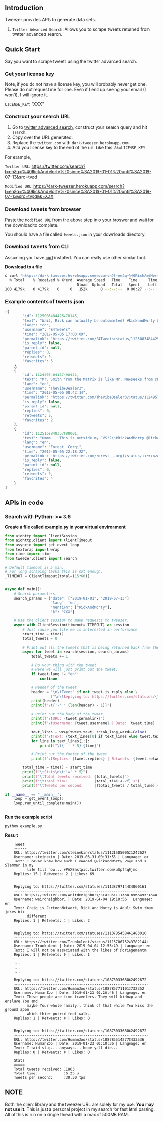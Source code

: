 ## Introduction

Tweezer provides APIs to generate data sets.

1. `Twitter Advanced Search`: Allows you to scrape tweets returned from twitter advanced search.

## Quick Start

Say you want to scrape tweets using the twitter advanced search.

### Get your license key

Note, if you do not have a license key, you will probably never get one. Please do not request me for one.
Even if I end up seeing your email (I won't), I will ignore it.

`LICENSE_KEY`: "XXX"

### Construct your search URL

1. Go to [twitter advanced search](https://twitter.com/search-advanced), construct your search query and hit `search`.
2. Copy over the URL generated.
3. Replace the `twitter.com` with `dark-tweezer.herokuapp.com`.
4. Add you license key to the end of the url. Like this: `&k=LICENSE_KEY`

For example, 

`Twitter URL`: <https://twitter.com/search?l=en&q=%40RickAndMorty%20since%3A2019-01-01%20until%3A2019-07-13&src=typd>

`Modified URL`: <https://dark-tweezer.herokuapp.com/search?l=en&q=%40RickAndMorty%20since%3A2019-01-01%20until%3A2019-07-13&src=typd&k=XXX>

### Download tweets from browser

Paste the `Modified URL` from the above step into your broswer and wait for the download to complete. 

You should have a file called `tweets.json` in your downloads directory.

### Download tweets from CLI

Assuming you have [curl](https://curl.haxx.se/download.html) installed. You can really use other similar tool.

**Download to a file**

```bash
$ curl "https://dark-tweezer.herokuapp.com/search?l=en&q=%40RickAndMorty%20since%3A2019-01-01%20until%3A2019-07-13&src=typd&k=XXX" -o tweets.json
  % Total    % Received % Xferd  Average Speed   Time    Time     Time  Current
                                 Dload  Upload   Total   Spent    Left  Speed
100 4179k    0 4179k    0     0   152k      0 --:--:--  0:00:27 --:--:--  134k
```

### Example contents of tweets.json

```javascript
[{
        "id": 1125083484425478145,
        "text": "Wait, Rick can actually be outsmarted? #RickandMorty @RickandMorty @AdultSwimUKpic.twitter.com/2iYLOWKsAy",
        "lang": "en",
        "username": "E4Tweets",
        "time": "2019-05-05 17:03:00",
        "permalink": "https://twitter.com/E4Tweets/status/1125083484425478145",
        "is_reply": false,
        "parent_id": null,
        "replies": 0,
        "retweets": 0,
        "favorites": 5
    },
    {
        "id": 1124957464137490432,
        "text": "Mr. Smith from the Matrix is like Mr. Meeseeks from @RickandMorty pic.twitter.com/BbIH0EGaNN",
        "lang": "en",
        "username": "TheVibeDealer3",
        "time": "2019-05-05 08:42:14",
        "permalink": "https://twitter.com/TheVibeDealer3/status/1124957464137490432",
        "is_reply": false,
        "parent_id": null,
        "replies": 0,
        "retweets": 0,
        "favorites": 2
    },
    {
        "id": 1125162848357888001,
        "text": "Ummm... This is outside my CVS!?\n#RickAndMorty @RickandMorty pic.twitter.com/lXVsJZSrEm",
        "lang": "en",
        "username": "Forest__Corgi",
        "time": "2019-05-05 22:18:22",
        "permalink": "https://twitter.com/Forest__Corgi/status/1125162848357888001",
        "is_reply": false,
        "parent_id": null,
        "replies": 0,
        "retweets": 0,
        "favorites": 4
    }
]
```

## APIs in code

### Search with Python: >= 3.6

**Create a file called example.py in your virtual environment**

```python
from aiohttp import ClientSession
from aiohttp.client import ClientTimeout
from asyncio import get_event_loop
from textwrap import wrap
from time import time
from tweezer.client import search

# Default timeout is 5 min.
# For long scraping tasks this is not enough.
_TIMEOUT = ClientTimeout(total=(15*60))


async def main():
    # Search parameters.
    search_params = {"date": ["2019-01-01", "2019-07-13"],
                     "lang": "en",
                     "mention": ["RickAndMorty"],
                     "k": "XXX"}

    # Use the client session to make requests to tweezer.
    async with ClientSession(timeout=_TIMEOUT) as session:
        # Just cause you like me is interested in performance
        start_time = time()
        total_tweets = 0

        # Print out all the tweets that is being returned back from the server
        async for tweet in search(session, search_params):
            total_tweets += 1

            # Do your thing with the tweet
            # Here we will just print out the tweet.
            if tweet.lang != "en":
                continue

            # Header of the tweet
            header = "\n\tTweet" if not tweet.is_reply else \
                     f"\n\tReplying to: https://twitter.com/statuses/{tweet.parent_id}"
            print(header)
            print(f"\t{'-' * (len(header) - 1)}")

            # Print out the body of the tweet
            print(f"\tURL: {tweet.permalink}")
            print(f"\tUsername: {tweet.username} | Date: {tweet.time} | Language: {tweet.lang}")

            text_lines = wrap(tweet.text, break_long_words=False)
            print(f"\tText: {text_lines[0] if text_lines else tweet.text}")
            for line in text_lines[1:]:
                print(f"\t{' ' * 5} {line}")

            # Print out the footer of the tweet
            print(f"\tReplies: {tweet.replies} | Retweets: {tweet.retweets} | Likes: {tweet.favorites}\n")

        total_time = time() - start_time
        print(f"\tStats\n\t{'=' * 5}")
        print(f"\tTotal tweets received: {total_tweets}")
        print(f"\tTotal time:            {total_time:4.2f} s")
        print(f"\tTweets per second:     {(total_tweets / total_time):4.2f} tps")

if __name__ == "__main__":
    loop = get_event_loop()
    loop.run_until_complete(main())
    
```

**Run the example script**

```bash
python example.py
```

**Result**

```text
	Tweet
	------
	URL: https://twitter.com/steinekin/status/1112150500521242627
	Username: steinekin | Date: 2019-03-31 00:31:56 | Language: en
	Text: I never knew how much I needed @RickandMorty Pogs and a Slammer in my
	      life till now... #PAXEastpic.twitter.com/uSpf4q0jmo
	Replies: 15 | Retweets: 2 | Likes: 69


	Replying to: https://twitter.com/statuses/1113879714484060161
	--------------------------------------------------------------
	URL: https://twitter.com/weirdneighbor1/status/1113881656849571840
	Username: weirdneighbor1 | Date: 2019-04-04 19:10:56 | Language: en
	Text: Craig is CartoonNetwork, Rick and Morty is Adult Swim them jokes hit
	      different
	Replies: 1 | Retweets: 1 | Likes: 2


	Replying to: https://twitter.com/statuses/1113785458461483010
	--------------------------------------------------------------
	URL: https://twitter.com/Trunkulent/status/1113786752437821441
	Username: Trunkulent | Date: 2019-04-04 12:53:49 | Language: en
	Text: I will not be associated with the likes of @cringemantm
	Replies: 1 | Retweets: 0 | Likes: 1
	
	...
	...
	...
	
	Replying to: https://twitter.com/statuses/1087803368062492672
	--------------------------------------------------------------
	URL: https://twitter.com/HumanZoo/status/1087867711013732352
	Username: HumanZoo | Date: 2019-01-23 00:20:48 | Language: en
	Text: These people are time travelers. They will kidnap and enslave You and
	      maybe Your whole family.. think of that while You kiss the ground apon
	      which thier putrid feet walk..
	Replies: 1 | Retweets: 0 | Likes: 0


	Replying to: https://twitter.com/statuses/1087803368062492672
	--------------------------------------------------------------
	URL: https://twitter.com/HumanZoo/status/1087865142778433536
	Username: HumanZoo | Date: 2019-01-23 00:10:36 | Language: en
	Text: I said slug... anyways... hope yall die...
	Replies: 0 | Retweets: 0 | Likes: 0

	Stats
	=====
	Total tweets received: 11863
	Total time:            16.25 s
	Tweets per second:     730.30 tps

```

## NOTE

Both the client library and the tweezer URL are solely for my use. **You may not use it**. This is just a personal project in my search for fast html parsing. All of this is run on a single thread with a max of 500MB RAM.

